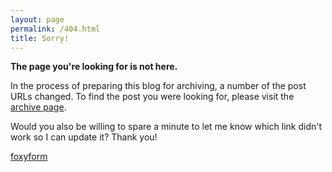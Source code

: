 ```yaml
---
layout: page
permalink: /404.html
title: Sorry!
---
```

  
  
  
**The page you're looking for is not here.**

In the process of preparing this blog for archiving, a number of the post URLs changed. To find the post you were looking for, please visit the [archive page](http://blog.jakebelder.com/archive).

Would you also be willing to spare a minute to let me know which link didn't work so I can update it? Thank you!

<!-- Do not change the code! -->
<a id="foxyform_embed_link_694831" href="http://www.foxyform.com/">foxyform</a>
<script type="text/javascript">
(function(d, t){
   var g = d.createElement(t),
       s = d.getElementsByTagName(t)[0];
   g.src = "http://www.foxyform.com/js.php?id=694831&sec_hash=0da8b86a767&width=350px";
   s.parentNode.insertBefore(g, s);
}(document, "script"));
</script>
<!-- Do not change the code! -->
